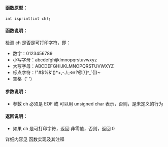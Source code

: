 
#### 函数原型：
```
int isprint(int ch);
```

#### 函数说明：
检测 ch 是否是可打印字符，即：
* 数字：0123456789
* 小写字母：abcdefghijklmnopqrstuvwxyz
* 大写字母：ABCDEFGHIJKLMNOPQRSTUVWXYZ
* 标点字符：!\"#$%&'()*+,-./:;<=>?@[\\]^_`{|}~
* 空格（' '）
     
#### 参数说明：
* 参数 ch 必须是 EOF 或 可以用 unsigned char 表示，否则，是未定义的行为

#### 返回说明：
* 如果 ch 是可打印字符，返回 非零值，否则，返回 0

详细内容见 函数实现及其注释

